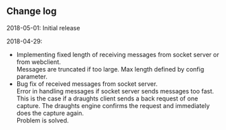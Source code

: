 Change log
----------
2018-05-01: Initial release <br/>

2018-04-29:
- Implementing fixed length of receiving messages from socket server or from webclient. <br/>
  Messages are truncated if too large. Max length defined by config parameter.
- Bug fix of received messages from socket server. <br/>
  Error in handling messages if socket server sends messages too fast. <br/>
  This is the case if a draughts client sends a back request of one capture.
  The draughts engine confirms the request and immediately does the capture again. <br/>
  Problem is solved.


